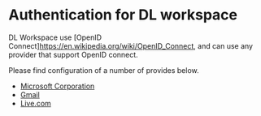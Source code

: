 # Authentication for DL workspace

DL Workspace use [OpenID Connect]https://en.wikipedia.org/wiki/OpenID_Connect, and can use any provider that support OpenID connect. 

Please find configuration of a number of provides below. 

* [Microsoft Corporation](microsoft.md)
* [Gmail](gmail.md)
* [Live.com](live.md)

